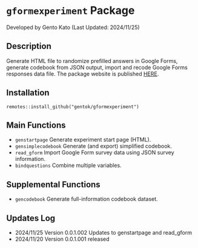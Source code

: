 # <code>gformexperiment</code> Package
Developed by Gento Kato (Last Updated: 2024/11/25) 

## Description

Generate HTML file to randomize prefilled answers in Google Forms, generate codebook from JSON output, import and recode Google Forms responses data file. The package website is published [HERE](https://gentok.github.io/gformexperiment/).

## Installation

<code>remotes::install_github("gentok/gformexperiment")</code>

## Main Functions

* <code>genstartpage</code> Generate experiment start page (HTML).
* <code>gensimplecodebook</code> Generate (and export) simplified codebook.
* <code>read_gform</code> Import Google Form survey data using JSON survey information.
* <code>bindquestions</code> Combine multiple variables.

## Supplemental Functions

* <code>gencodebook</code> Generate full-information codebook dataset.

## Updates Log

* 2024/11/25 Version 0.0.1.002 Updates to genstartpage and read_gform
* 2024/11/20 Version 0.0.1.001 released
